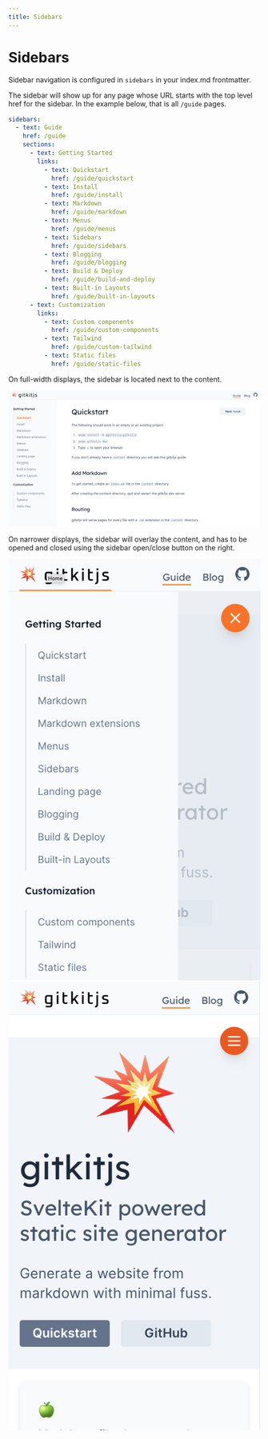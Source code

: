 ```yaml
---
title: Sidebars
---
```


# Sidebars

Sidebar navigation is configured in `sidebars` in your index.md frontmatter.

The sidebar will show up for any page whose URL starts with the top level href for the sidebar. In the example below, that is all `/guide` pages.


```yaml
sidebars:
  - text: Guide
    href: /guide
    sections:
      - text: Getting Started
        links:
          - text: Quickstart
            href: /guide/quickstart
          - text: Install
            href: /guide/install
          - text: Markdown
            href: /guide/markdown
          - text: Menus
            href: /guide/menus
          - text: Sidebars
            href: /guide/sidebars
          - text: Blogging
            href: /guide/blogging
          - text: Build & Deploy
            href: /guide/build-and-deploy
          - text: Built-in Layouts
            href: /guide/built-in-layouts
      - text: Customization
        links:
          - text: Custom components
            href: /guide/custom-components
          - text: Tailwind
            href: /guide/custom-tailwind
          - text: Static files
            href: /guide/static-files
```

On full-width displays, the sidebar is located next to the content.

![screenshot with a wide-screen sidebar](images/sidebar-wide.png)

On narrower displays, the sidebar will overlay the content, and has to be opened and closed using the sidebar open/close button on the right.

![screenshot with a narrow-screen sidebar, content hidden](images/sidebar-narrow-hide.png)
![screenshot with a narrow-screen sidebar, content shown](images/sidebar-narrow-show.png)
